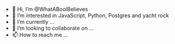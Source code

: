 - 👋 Hi, I’m @WhatABoolBelieves
- 👀 I’m interested in JavaScript, Python, Postgres and yacht rock
- 🌱 I’m currently ...
- 💞️ I’m looking to collaborate on ...
- 📫 How to reach me ...

<!---
WhatABoolBelieves/WhatABoolBelieves is a ✨ special ✨ repository because its `README.md` (this file) appears on your GitHub profile.
You can click the Preview link to take a look at your changes.
--->
